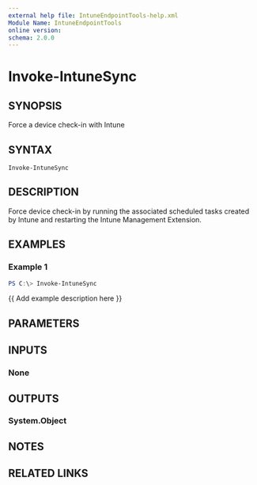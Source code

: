 ```yaml
---
external help file: IntuneEndpointTools-help.xml
Module Name: IntuneEndpointTools
online version:
schema: 2.0.0
---
```


# Invoke-IntuneSync

## SYNOPSIS
Force a device check-in with Intune

## SYNTAX

```
Invoke-IntuneSync
```

## DESCRIPTION
Force device check-in by running the associated scheduled tasks created by Intune and restarting the Intune Management Extension.

## EXAMPLES

### Example 1
```powershell
PS C:\> Invoke-IntuneSync
```

{{ Add example description here }}

## PARAMETERS

## INPUTS

### None

## OUTPUTS

### System.Object
## NOTES

## RELATED LINKS
